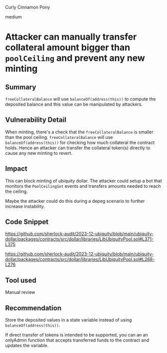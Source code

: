 Curly Cinnamon Pony

medium

# Attacker can manually transfer collateral amount bigger than `poolCeiling` and prevent any new minting

## Summary

`freeCollateralBalance` will use `balanceOf(address(this))` to compute the deposited balance and this value can be manipulated by attackers.

## Vulnerability Detail

When minting, there's a check that the `freeCollateralBalance` is smaller than the pool ceiling. `freeCollateralBalance` will use `balanceOf(address(this))` for checking how much collateral the contract holds. Hence an attacker can transfer the collateral token(s) directly to cause any new minting to revert.

## Impact

This can block minting of ubiquity dollar. The attacker could setup a bot that monitors the `PoolCeilingSet` events and transfers amounts needed to reach the ceiling.

Maybe the attacker could do this during a depeg scenario to further increase instability.

## Code Snippet

https://github.com/sherlock-audit/2023-12-ubiquity/blob/main/ubiquity-dollar/packages/contracts/src/dollar/libraries/LibUbiquityPool.sol#L371-L375

https://github.com/sherlock-audit/2023-12-ubiquity/blob/main/ubiquity-dollar/packages/contracts/src/dollar/libraries/LibUbiquityPool.sol#L268-L276

## Tool used

Manual review

## Recommendation

Store the deposited values in a state variable instead of using `balanceOf(address(this))`.

If direct transfer of tokens is intended to be supported, you can an an onlyAdmin function that accepts transferred funds to the contract and updates the variable.
